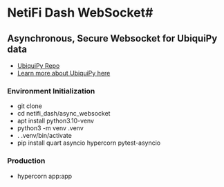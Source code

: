 # NetiFi Dash WebSocket#

## Asynchronous, Secure Websocket for UbiquiPy data ##

* [UbiquiPy Repo](https://github.com/BCL-FOSS/UbiquiPy-UniFi-Automation)
* [Learn more about UbiquiPy here](https://www.baughcl.com/ubiquipy.html)

### Environment Initialization ###

* git clone 
* cd netifi_dash/async_websocket
* apt install python3.10-venv
* python3 -m venv .venv 
* . .venv/bin/activate
* pip install quart asyncio hypercorn pytest-asyncio

### Production ###

* hypercorn app:app

